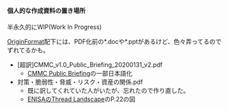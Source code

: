 #### 個人的な作成資料の置き場所

半永久的にWIP(Work In Progress)

[OriginFormat](./OriginFormat/)配下には、PDF化前の*.docや*.pptがあるけど、色々弄ってるのでずれてるかも。

- [超訳]CMMC_v1.0_Public_Briefing_20200131_v2.pdf
  - [CMMC Public Briefing](https://www.acq.osd.mil/cmmc/draft.html)の一部日本語化
- 対策・脆弱性・脅威・リスク・資産の関係.pdf
  - 既に訳してくれていた人がいたが、忘れたので作り直した。
  - [ENISAのThread Landscape](https://www.enisa.europa.eu/publications/enisa-threat-landscape-report-2017)のP.22の図
